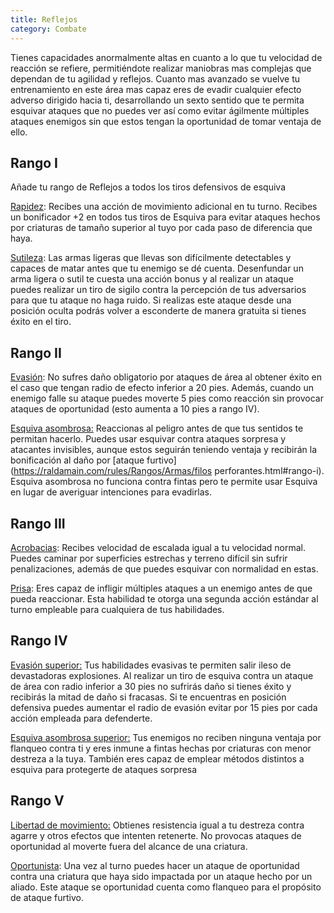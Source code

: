 ```yaml
---
title: Reflejos
category: Combate
---
```


Tienes capacidades anormalmente altas en cuanto a lo que tu velocidad de reacción se refiere, permitiéndote realizar maniobras mas complejas que dependan de tu agilidad y reflejos. Cuanto mas avanzado se vuelve tu entrenamiento en este área mas capaz eres de evadir cualquier efecto adverso dirigido hacia ti, desarrollando un sexto sentido que te permita esquivar ataques que no puedes ver así como evitar ágilmente múltiples ataques enemigos sin que estos tengan la oportunidad de tomar ventaja de ello. 

## Rango I

Añade tu rango de Reflejos a todos los tiros defensivos de esquiva

<u>Rapidez</u>: Recibes una acción de movimiento adicional en tu turno. Recibes un bonificador +2 en todos tus tiros de Esquiva para evitar ataques hechos por criaturas de tamaño superior al tuyo por cada paso de diferencia que haya. 

<u>Sutileza</u>: Las armas ligeras que llevas son difícilmente detectables y capaces de matar antes que tu enemigo se dé cuenta. Desenfundar un arma ligera o sutil te cuesta una acción bonus y al realizar un ataque puedes realizar un tiro de sigilo contra la percepción de tus adversarios para que tu ataque no haga ruido. Si realizas este ataque desde una posición oculta podrás volver a esconderte de manera gratuita si tienes éxito en el tiro.

## Rango II

<u>Evasión</u>: No sufres daño obligatorio por ataques de área al obtener éxito en el caso que tengan radio de efecto inferior a 20 pies. Además, cuando un enemigo falle su ataque puedes moverte 5 pies como reacción sin provocar ataques de oportunidad (esto aumenta a 10 pies a rango IV).

<u>Esquiva asombrosa:</u> Reaccionas al peligro antes de que tus sentidos te permitan hacerlo. Puedes usar esquivar contra ataques sorpresa y atacantes invisibles, aunque estos seguirán teniendo ventaja y recibirán la bonificación al daño por [ataque furtivo](https://raldamain.com/rules/Rangos/Armas/filos perforantes.html#rango-i). Esquiva asombrosa no funciona contra fintas pero te permite usar Esquiva en lugar de averiguar intenciones para evadirlas.

## Rango III

<u>Acrobacias</u>: Recibes velocidad de escalada igual a tu velocidad normal. Puedes caminar por superficies estrechas y terreno difícil sin sufrir penalizaciones, además de que puedes esquivar con normalidad en estas.

<u>Prisa</u>: Eres capaz de infligir múltiples ataques a un enemigo antes de que pueda reaccionar. Esta habilidad te otorga una segunda acción estándar al turno empleable para cualquiera de tus habilidades. 

## Rango IV

<u>Evasión superior:</u> Tus habilidades evasivas te permiten salir ileso de devastadoras explosiones. Al realizar un tiro de esquiva contra un ataque de área con radio inferior a 30 pies no sufrirás daño si tienes éxito y recibirás la mitad de daño si fracasas. Si te encuentras en posición defensiva puedes aumentar el radio de evasión evitar por 15 pies por cada acción empleada para defenderte.

<u>Esquiva asombrosa superior:</u> Tus enemigos no reciben ninguna ventaja por flanqueo contra ti y eres inmune a fintas hechas por criaturas con menor destreza a la tuya. También eres capaz de emplear métodos distintos a esquiva para protegerte de ataques sorpresa 

## Rango V

<u>Libertad de movimiento:</u> Obtienes resistencia igual a tu destreza contra agarre y otros efectos que intenten retenerte. No provocas ataques de oportunidad al moverte fuera del alcance de una criatura.

<u>Oportunista</u>: Una vez al turno puedes hacer un ataque de oportunidad contra una criatura que haya sido impactada por un ataque hecho por un aliado. Este ataque se oportunidad cuenta como flanqueo para el propósito de ataque furtivo.

 

